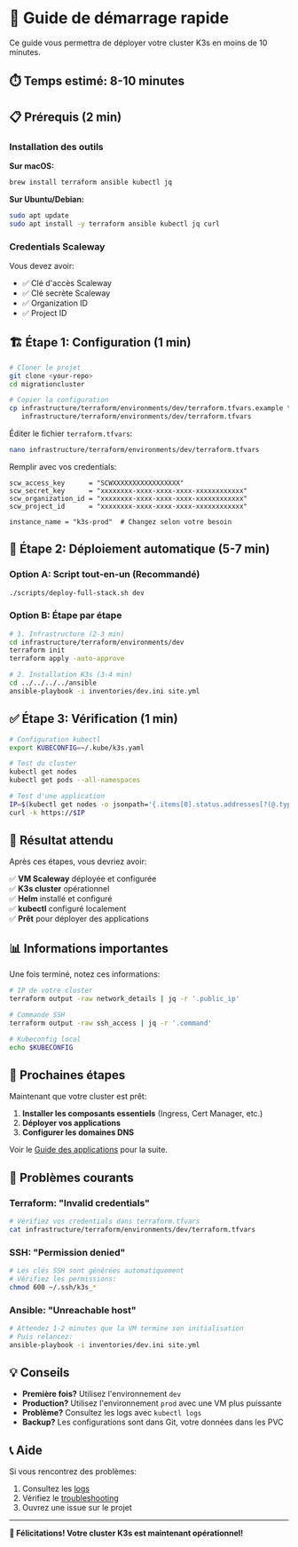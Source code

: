 # 🚀 Guide de démarrage rapide

Ce guide vous permettra de déployer votre cluster K3s en moins de 10 minutes.

## ⏱️ Temps estimé: 8-10 minutes

## 📋 Prérequis (2 min)

### Installation des outils

**Sur macOS:**
```bash
brew install terraform ansible kubectl jq
```

**Sur Ubuntu/Debian:**
```bash
sudo apt update
sudo apt install -y terraform ansible kubectl jq curl
```

### Credentials Scaleway
Vous devez avoir:
- ✅ Clé d'accès Scaleway
- ✅ Clé secrète Scaleway  
- ✅ Organization ID
- ✅ Project ID

## 🏗️ Étape 1: Configuration (1 min)

```bash
# Cloner le projet
git clone <your-repo>
cd migrationcluster

# Copier la configuration
cp infrastructure/terraform/environments/dev/terraform.tfvars.example \
   infrastructure/terraform/environments/dev/terraform.tfvars
```

Éditer le fichier `terraform.tfvars`:
```bash
nano infrastructure/terraform/environments/dev/terraform.tfvars
```

Remplir avec vos credentials:
```hcl
scw_access_key      = "SCWXXXXXXXXXXXXXXXXX"
scw_secret_key      = "xxxxxxxx-xxxx-xxxx-xxxx-xxxxxxxxxxxx"
scw_organization_id = "xxxxxxxx-xxxx-xxxx-xxxx-xxxxxxxxxxxx"
scw_project_id      = "xxxxxxxx-xxxx-xxxx-xxxx-xxxxxxxxxxxx"

instance_name = "k3s-prod"  # Changez selon votre besoin
```

## 🚀 Étape 2: Déploiement automatique (5-7 min)

### Option A: Script tout-en-un (Recommandé)

```bash
./scripts/deploy-full-stack.sh dev
```

### Option B: Étape par étape

```bash
# 1. Infrastructure (2-3 min)
cd infrastructure/terraform/environments/dev
terraform init
terraform apply -auto-approve

# 2. Installation K3s (3-4 min)
cd ../../../../ansible
ansible-playbook -i inventories/dev.ini site.yml
```

## ✅ Étape 3: Vérification (1 min)

```bash
# Configuration kubectl
export KUBECONFIG=~/.kube/k3s.yaml

# Test du cluster
kubectl get nodes
kubectl get pods --all-namespaces

# Test d'une application
IP=$(kubectl get nodes -o jsonpath='{.items[0].status.addresses[?(@.type=="ExternalIP")].address}')
curl -k https://$IP
```

## 🎯 Résultat attendu

Après ces étapes, vous devriez avoir:

✅ **VM Scaleway** déployée et configurée  
✅ **K3s cluster** opérationnel  
✅ **Helm** installé et configuré  
✅ **kubectl** configuré localement  
✅ **Prêt** pour déployer des applications  

## 📊 Informations importantes

Une fois terminé, notez ces informations:

```bash
# IP de votre cluster
terraform output -raw network_details | jq -r '.public_ip'

# Commande SSH
terraform output -raw ssh_access | jq -r '.command'

# Kubeconfig local
echo $KUBECONFIG
```

## 🚀 Prochaines étapes

Maintenant que votre cluster est prêt:

1. **Installer les composants essentiels** (Ingress, Cert Manager, etc.)
2. **Déployer vos applications**
3. **Configurer les domaines DNS**

Voir le [Guide des applications](applications.md) pour la suite.

## 🐛 Problèmes courants

### Terraform: "Invalid credentials"
```bash
# Vérifiez vos credentials dans terraform.tfvars
cat infrastructure/terraform/environments/dev/terraform.tfvars
```

### SSH: "Permission denied"
```bash
# Les clés SSH sont générées automatiquement
# Vérifiez les permissions:
chmod 600 ~/.ssh/k3s_*
```

### Ansible: "Unreachable host"
```bash
# Attendez 1-2 minutes que la VM termine son initialisation
# Puis relancez:
ansible-playbook -i inventories/dev.ini site.yml
```

## 💡 Conseils

- **Première fois?** Utilisez l'environnement `dev`
- **Production?** Utilisez l'environnement `prod` avec une VM plus puissante
- **Problème?** Consultez les logs avec `kubectl logs`
- **Backup?** Les configurations sont dans Git, votre données dans les PVC

## 📞 Aide

Si vous rencontrez des problèmes:

1. Consultez les [logs](#🐛-problèmes-courants)
2. Vérifiez le [troubleshooting](../README.md#🐛-troubleshooting)
3. Ouvrez une issue sur le projet

---

**🎉 Félicitations! Votre cluster K3s est maintenant opérationnel!**
